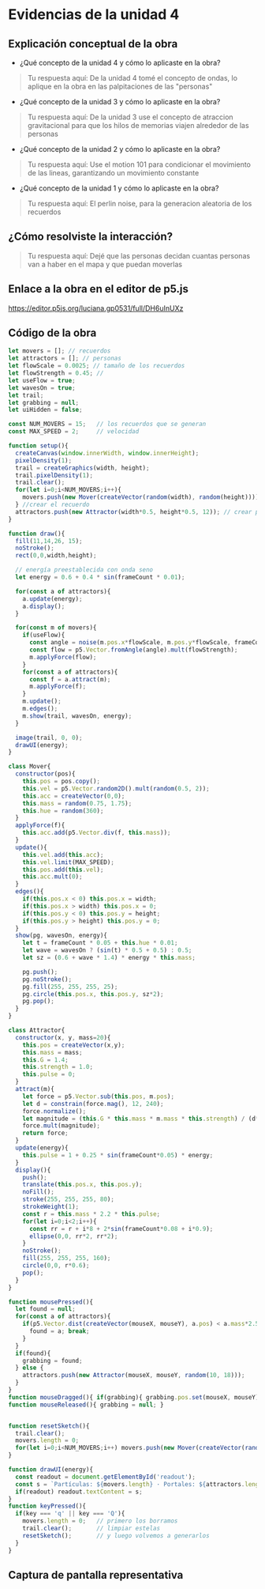 # Evidencias de la unidad 4

## Explicación conceptual de la obra

* ¿Qué concepto de la unidad 4 y cómo lo aplicaste en la obra?
> Tu respuesta aquí:
> De la unidad 4 tomé el concepto de ondas, lo aplique en la obra en las palpitaciones de las "personas" 

* ¿Qué concepto de la unidad 3 y cómo lo aplicaste en la obra?
> Tu respuesta aquí:
> De la unidad 3 use el concepto de atraccion gravitacional para que los hilos de memorias viajen alrededor de las personas

* ¿Qué concepto de la unidad 2 y cómo lo aplicaste en la obra?
> Tu respuesta aquí:
> Use el motion 101 para condicionar el movimiento de las lineas, garantizando un movimiento constante

* ¿Qué concepto de la unidad 1 y cómo lo aplicaste en la obra?
> Tu respuesta aquí:
> El perlin noise, para la generacion aleatoria de los recuerdos

## ¿Cómo resolviste la interacción?
> Tu respuesta aquí:
> Dejé que las personas decidan cuantas personas van a haber en el mapa y que puedan moverlas

## Enlace a la obra en el editor de p5.js

https://editor.p5js.org/luciana.gp0531/full/DH6uInUXz

## Código de la obra 

``` js
let movers = []; // recuerdos
let attractors = []; // personas
let flowScale = 0.0025; // tamaño de los recuerdos
let flowStrength = 0.45; //
let useFlow = true;
let wavesOn = true;
let trail;
let grabbing = null;
let uiHidden = false;

const NUM_MOVERS = 15;   // los recuerdos que se generan
const MAX_SPEED = 2;     // velocidad

function setup(){
  createCanvas(window.innerWidth, window.innerHeight);
  pixelDensity(1);
  trail = createGraphics(width, height);
  trail.pixelDensity(1);
  trail.clear();
  for(let i=0;i<NUM_MOVERS;i++){
    movers.push(new Mover(createVector(random(width), random(height))));
  } //crear el recuerdo
  attractors.push(new Attractor(width*0.5, height*0.5, 12)); // crear persona
}

function draw(){
  fill(11,14,26, 15);
  noStroke();
  rect(0,0,width,height);

  // energía preestablecida con onda seno
  let energy = 0.6 + 0.4 * sin(frameCount * 0.01);

  for(const a of attractors){
    a.update(energy);
    a.display();
  }

  for(const m of movers){
    if(useFlow){
      const angle = noise(m.pos.x*flowScale, m.pos.y*flowScale, frameCount*0.003)*TWO_PI*2;
      const flow = p5.Vector.fromAngle(angle).mult(flowStrength);
      m.applyForce(flow);
    }
    for(const a of attractors){
      const f = a.attract(m);
      m.applyForce(f);
    }
    m.update();
    m.edges();
    m.show(trail, wavesOn, energy);
  }

  image(trail, 0, 0);
  drawUI(energy);
}

class Mover{
  constructor(pos){
    this.pos = pos.copy();
    this.vel = p5.Vector.random2D().mult(random(0.5, 2));
    this.acc = createVector(0,0);
    this.mass = random(0.75, 1.75);
    this.hue = random(360);
  }
  applyForce(f){
    this.acc.add(p5.Vector.div(f, this.mass));
  }
  update(){
    this.vel.add(this.acc);
    this.vel.limit(MAX_SPEED);
    this.pos.add(this.vel);
    this.acc.mult(0);
  }
  edges(){
    if(this.pos.x < 0) this.pos.x = width;
    if(this.pos.x > width) this.pos.x = 0;
    if(this.pos.y < 0) this.pos.y = height;
    if(this.pos.y > height) this.pos.y = 0;
  }
  show(pg, wavesOn, energy){
    let t = frameCount * 0.05 + this.hue * 0.01;
    let wave = wavesOn ? (sin(t) * 0.5 + 0.5) : 0.5;
    let sz = (0.6 + wave * 1.4) * energy * this.mass;

    pg.push();
    pg.noStroke();
    pg.fill(255, 255, 255, 25);
    pg.circle(this.pos.x, this.pos.y, sz*2);
    pg.pop();
  }
}

class Attractor{
  constructor(x, y, mass=20){
    this.pos = createVector(x,y);
    this.mass = mass;
    this.G = 1.4;
    this.strength = 1.0;
    this.pulse = 0;
  }
  attract(m){
    let force = p5.Vector.sub(this.pos, m.pos);
    let d = constrain(force.mag(), 12, 240);
    force.normalize();
    let magnitude = (this.G * this.mass * m.mass * this.strength) / (d*d);
    force.mult(magnitude);
    return force;
  }
  update(energy){
    this.pulse = 1 + 0.25 * sin(frameCount*0.05) * energy;
  }
  display(){
    push();
    translate(this.pos.x, this.pos.y);
    noFill();
    stroke(255, 255, 255, 80);
    strokeWeight(1);
    const r = this.mass * 2.2 * this.pulse;
    for(let i=0;i<2;i++){
      const rr = r + i*8 + 2*sin(frameCount*0.08 + i*0.9);
      ellipse(0,0, rr*2, rr*2);
    }
    noStroke();
    fill(255, 255, 255, 160);
    circle(0,0, r*0.6);
    pop();
  }
}

function mousePressed(){
  let found = null;
  for(const a of attractors){
    if(p5.Vector.dist(createVector(mouseX, mouseY), a.pos) < a.mass*2.5){
      found = a; break;
    }
  }
  if(found){
    grabbing = found;
  } else {
    attractors.push(new Attractor(mouseX, mouseY, random(10, 18)));
  }
}
function mouseDragged(){ if(grabbing){ grabbing.pos.set(mouseX, mouseY); } }
function mouseReleased(){ grabbing = null; }


function resetSketch(){
  trail.clear();
  movers.length = 0;
  for(let i=0;i<NUM_MOVERS;i++) movers.push(new Mover(createVector(random(width), random(height))));
}

function drawUI(energy){
  const readout = document.getElementById('readout');
  const s = `Partículas: ${movers.length} · Portales: ${attractors.length} · Flujo Perlin: ${useFlow?'on':'off'} · Ondas: ${wavesOn?'on':'off'} · Energía: ${energy.toFixed(2)}`;
  if(readout) readout.textContent = s;
}
function keyPressed(){
  if(key === 'q' || key === 'Q'){ 
    movers.length = 0;   // primero los borramos
    trail.clear();       // limpiar estelas
    resetSketch();       // y luego volvemos a generarlos
  }
}
```

## Captura de pantalla representativa








